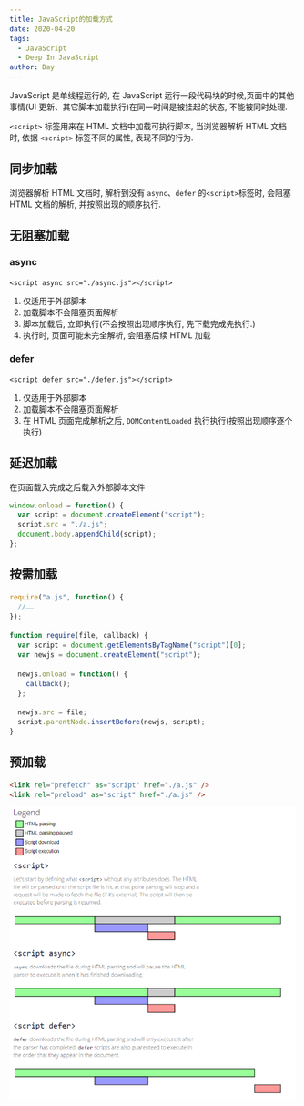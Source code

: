 ```yaml
---
title: JavaScript的加载方式
date: 2020-04-20
tags:
  - JavaScript
  - Deep In JavaScript
author: Day
---
```


JavaScript 是单线程运行的, 在 JavaScript 运行一段代码块的时候,页面中的其他事情(UI 更新、其它脚本加载执行)在同一时间是被挂起的状态, 不能被同时处理.

`<script>` 标签用来在 HTML 文档中加载可执行脚本, 当浏览器解析 HTML 文档时, 依据 `<script>` 标签不同的属性, 表现不同的行为.

## 同步加载

浏览器解析 HTML 文档时, 解析到没有 `async`、`defer` 的`<script>`标签时, 会阻塞 HTML 文档的解析, 并按照出现的顺序执行.

## 无阻塞加载

### async

`<script async src="./async.js"></script>`

1. 仅适用于外部脚本
2. 加载脚本不会阻塞页面解析
3. 脚本加载后, 立即执行(不会按照出现顺序执行, 先下载完成先执行.)
4. 执行时, 页面可能未完全解析, 会阻塞后续 HTML 加载

### defer

`<script defer src="./defer.js"></script>`

1. 仅适用于外部脚本
2. 加载脚本不会阻塞页面解析
3. 在 HTML 页面完成解析之后, `DOMContentLoaded` 执行执行(按照出现顺序逐个执行)

## 延迟加载

在页面载入完成之后载入外部脚本文件

```js
window.onload = function() {
  var script = document.createElement("script");
  script.src = "./a.js";
  document.body.appendChild(script);
};
```

## 按需加载

```js
require("a.js", function() {
  //……
});

function require(file, callback) {
  var script = document.getElementsByTagName("script")[0];
  var newjs = document.createElement("script");

  newjs.onload = function() {
    callback();
  };

  newjs.src = file;
  script.parentNode.insertBefore(newjs, script);
}
```

## 预加载

```html
<link rel="prefetch" as="script" href="./a.js" />
<link rel="preload" as="script" href="./a.js" />
```

![javascript加载与执行](/javascript/script.png)
